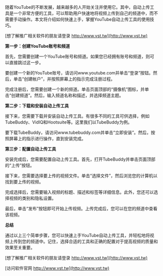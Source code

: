 随着YouTube的不断发展，越来越多的人开始关注并使用它。其中，自动上传工具是一个非常方便的工具，可以帮助用户快速地将视频上传到自己的频道中，而不需要手动操作。本文将介绍如何快速上手，掌握YouTube自动上传工具的使用技巧。

[想了解推广相关软件的朋友请登录 http://www.vst.tw](http://www.vst.tw)

**第一步：创建YouTube账号和频道**

首先，您需要创建一个YouTube账号和频道。如果您已经拥有账号和频道，则可以直接跳过这一步。

要创建一个新的YouTube账号，请访问www.youtube.com并单击“登录”按钮。然后，单击“创建帐户”，并按照屏幕上的指示完成注册过程。

完成注册后，您需要创建一个新的频道。单击页面顶部的“摄像机”图标，并单击“创建频道”。然后，输入频道名称和描述，并选择频道主题。

**第二步：下载和安装自动上传工具**

接下来，您需要下载并安装自动上传工具。有很多不同的工具可供选择，例如TubeBuddy、VidIQ和Hootsuite等。这里我们以TubeBuddy为例。

要下载TubeBuddy，请访问www.tubebuddy.com并单击“立即安装”。然后，按照屏幕上的指示进行操作，直到安装完成。

**第三步：配置自动上传工具**

安装完成后，您需要配置自动上传工具。首先，打开TubeBuddy并单击页面顶部的“上传”按钮。

接下来，您需要选择要上传的视频文件。单击“选择文件”，然后浏览您的计算机以找到要上传的视频。

完成选择后，您需要输入视频的标题、描述和标签等详细信息。此外，您还可以选择视频的类别和隐私设置。

最后，单击“发布”按钮即可开始上传视频。上传完成后，您可以在您的频道中查看该视频。

**总结**

通过以上三个简单步骤，您可以快速上手YouTube自动上传工具，并轻松地将视频上传到您的频道中。记住，选择合适的工具和正确的配置对于提高视频的质量和效果至关重要。

[想了解推广相关软件的朋友请登录 http://www.vst.tw](http://www.vst.tw)


[访问软件官网 http://www.vst.tw](http://www.vst.tw)
